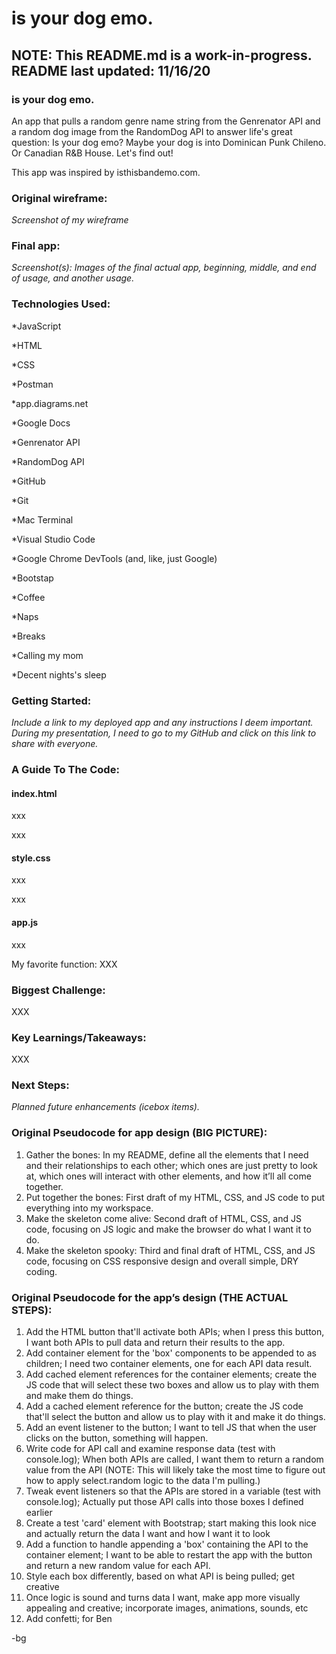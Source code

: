 # is your dog emo.

## NOTE: This README.md is a work-in-progress. README last updated: 11/16/20

### is your dog emo.
An app that pulls a random genre name string from the Genrenator API and a random dog image from the RandomDog API to answer life's great question: Is your dog emo? Maybe your dog is into Dominican Punk Chileno. Or Canadian R&B House. Let's find out!

This app was inspired by isthisbandemo.com.

### Original wireframe:
*Screenshot of my wireframe*

### Final app:
*Screenshot(s): Images of the final actual app, beginning, middle, and end of usage, and another usage.*

### Technologies Used:
*JavaScript

*HTML

*CSS

*Postman

*app.diagrams.net

*Google Docs

*Genrenator API

*RandomDog API

*GitHub

*Git

*Mac Terminal

*Visual Studio Code

*Google Chrome DevTools (and, like, just Google)

*Bootstap

*Coffee

*Naps

*Breaks

*Calling my mom

*Decent nights's sleep

### Getting Started:
*Include a link to my deployed app and any instructions I deem important. During my presentation, I need to go to my GitHub and click on this link to share with everyone.*

### A Guide To The Code:
#### index.html
xxx

xxx

#### style.css
xxx

xxx

#### app.js
xxx

My favorite function: XXX

### Biggest Challenge:
XXX

### Key Learnings/Takeaways:
XXX

### Next Steps:
*Planned future enhancements (icebox items).*

### Original Pseudocode for app design (BIG PICTURE):
1. Gather the bones: In my README, define all the elements that I need and their relationships to each other; which ones are just pretty to look at, which ones will interact with other elements, and how it’ll all come together.
2. Put together the bones: First draft of my HTML, CSS, and JS code to put everything into my workspace.
3. Make the skeleton come alive: Second draft of HTML, CSS, and JS code, focusing on JS logic and make the browser do what I want it to do.
4. Make the skeleton spooky: Third and final draft of HTML, CSS, and JS code, focusing on CSS responsive design and overall simple, DRY coding.

### Original Pseudocode for the app’s design (THE ACTUAL STEPS):
1. Add the HTML button that'll activate both APIs; when I press this button, I want both APIs to pull data and return their results to the app.
2. Add container element for the 'box' components to be appended to as children; I need two container elements, one for each API data result.
3. Add cached element references for the container elements; create the JS code that will select these two boxes and allow us to play with them and make them do things.
4. Add a cached element reference for the button; create the JS code that'll select the button and allow us to play with it and make it do things.
5. Add an event listener to the button; I want to tell JS that when the user clicks on the button, something will happen.
6. Write code for API call and examine response data (test with console.log); When both APIs are called, I want them to return a random value from the API (NOTE: This will likely take the most time to figure out how to apply select.random logic to the data I'm pulling.)
7. Tweak event listeners so that the APIs are stored in a variable (test with console.log); Actually put those API calls into those boxes I defined earlier
8. Create a test 'card' element with Bootstrap; start making this look nice and actually return the data I want and how I want it to look
9. Add a function to handle appending a 'box' containing the API to the container element; I want to be able to restart the app with the button and return a new random value for each API.
10. Style each box differently, based on what API is being pulled; get creative
11. Once logic is sound and turns data I want, make app more visually appealing and creative; incorporate images, animations, sounds, etc
12. Add confetti; for Ben

-bg